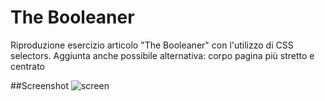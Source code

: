 # The Booleaner

Riproduzione esercizio articolo "The Booleaner" con l'utilizzo di CSS selectors.
Aggiunta anche possibile alternativa: corpo pagina più stretto e centrato

##Screenshot
![screen](https://github.com/RuxandraRambet/html-css-booleaner/assets/142692674/8729ce70-95ef-4af8-903b-b26b673a6a76)
